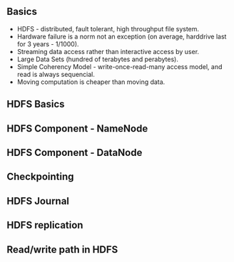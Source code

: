 ## Basics
- HDFS - distributed, fault tolerant, high throughput file system.
- Hardware failure is a norm not an exception (on average, harddrive last for 3 years - 1/1000).
- Streaming data access rather than interactive access by user.
- Large Data Sets (hundred of terabytes and perabytes).
- Simple Coherency Model - write-once-read-many access model, and read is always sequencial.
- Moving computation is cheaper than moving data.


## HDFS Basics


## HDFS Component - NameNode
## HDFS Component - DataNode
## Checkpointing
## HDFS Journal
## HDFS replication
## Read/write path in HDFS

